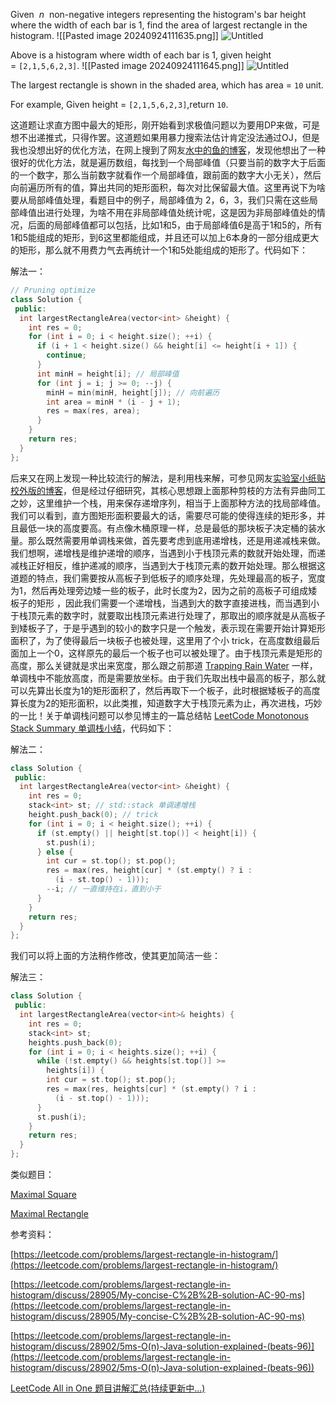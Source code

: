 Given  _n_  non-negative integers representing the histogram's bar height where the width of each bar is 1, find the area of largest rectangle in the histogram.
![[Pasted image 20240924111635.png]]
![Untitled](https://s3-us-west-2.amazonaws.com/secure.notion-static.com/578b3361-3d6d-4651-b5c2-919b2613ce91/Untitled.png)

Above is a histogram where width of each bar is 1, given height = `[2,1,5,6,2,3]`.
![[Pasted image 20240924111645.png]]
![Untitled](https://s3-us-west-2.amazonaws.com/secure.notion-static.com/58f3377a-2d89-40ab-95b1-61513320ef42/Untitled.png)

The largest rectangle is shown in the shaded area, which has area = `10` unit.

For example, Given height = `[2,1,5,6,2,3]`,return `10`.

这道题让求直方图中最大的矩形，刚开始看到求极值问题以为要用DP来做，可是想不出递推式，只得作罢。这道题如果用暴力搜索法估计肯定没法通过OJ，但是我也没想出好的优化方法，在网上搜到了网友[水中的鱼的博客](http://fisherlei.blogspot.com/2012/12/leetcode-largest-rectangle-in-histogram.html)，发现他想出了一种很好的优化方法，就是遍历数组，每找到一个局部峰值（只要当前的数字大于后面的一个数字，那么当前数字就看作一个局部峰值，跟前面的数字大小无关），然后向前遍历所有的值，算出共同的矩形面积，每次对比保留最大值。这里再说下为啥要从局部峰值处理，看题目中的例子，局部峰值为 2，6，3，我们只需在这些局部峰值出进行处理，为啥不用在非局部峰值处统计呢，这是因为非局部峰值处的情况，后面的局部峰值都可以包括，比如1和5，由于局部峰值6是高于1和5的，所有1和5能组成的矩形，到6这里都能组成，并且还可以加上6本身的一部分组成更大的矩形，那么就不用费力气去再统计一个1和5处能组成的矩形了。代码如下：

解法一：

```cpp
// Pruning optimize
class Solution {
 public:
  int largestRectangleArea(vector<int> &height) {
    int res = 0;
    for (int i = 0; i < height.size(); ++i) {
      if (i + 1 < height.size() && height[i] <= height[i + 1]) {
        continue;
      }
      int minH = height[i]; // 局部峰值
      for (int j = i; j >= 0; --j) {
        minH = min(minH, height[j]); // 向前遍历
        int area = minH * (i - j + 1);
        res = max(res, area);
      }
    }
    return res;
  }
};
```

后来又在网上发现一种比较流行的解法，是利用栈来解，可参见网友[实验室小纸贴校外版的博客](http://www.cnblogs.com/lichen782/p/leetcode_Largest_Rectangle_in_Histogram.html)，但是经过仔细研究，其核心思想跟上面那种剪枝的方法有异曲同工之妙，这里维护一个栈，用来保存递增序列，相当于上面那种方法的找局部峰值。我们可以看到，直方图矩形面积要最大的话，需要尽可能的使得连续的矩形多，并且最低一块的高度要高。有点像木桶原理一样，总是最低的那块板子决定桶的装水量。那么既然需要用单调栈来做，首先要考虑到底用递增栈，还是用递减栈来做。我们想啊，递增栈是维护递增的顺序，当遇到小于栈顶元素的数就开始处理，而递减栈正好相反，维护递减的顺序，当遇到大于栈顶元素的数开始处理。那么根据这道题的特点，我们需要按从高板子到低板子的顺序处理，先处理最高的板子，宽度为1，然后再处理旁边矮一些的板子，此时长度为2，因为之前的高板子可组成矮板子的矩形 ，因此我们需要一个递增栈，当遇到大的数字直接进栈，而当遇到小于栈顶元素的数字时，就要取出栈顶元素进行处理了，那取出的顺序就是从高板子到矮板子了，于是乎遇到的较小的数字只是一个触发，表示现在需要开始计算矩形面积了，为了使得最后一块板子也被处理，这里用了个小 trick，在高度数组最后面加上一个0，这样原先的最后一个板子也可以被处理了。由于栈顶元素是矩形的高度，那么关键就是求出来宽度，那么跟之前那道 [Trapping Rain Water](http://www.cnblogs.com/grandyang/p/4402392.html) 一样，单调栈中不能放高度，而是需要放坐标。由于我们先取出栈中最高的板子，那么就可以先算出长度为1的矩形面积了，然后再取下一个板子，此时根据矮板子的高度算长度为2的矩形面积，以此类推，知道数字大于栈顶元素为止，再次进栈，巧妙的一比！关于单调栈问题可以参见博主的一篇总结帖 [LeetCode Monotonous Stack Summary 单调栈小结](http://www.cnblogs.com/grandyang/p/8887985.html)，代码如下：

解法二：

```cpp
class Solution {
 public:
  int largestRectangleArea(vector<int> &height) {
    int res = 0;
    stack<int> st; // std::stack 单调递增栈
    height.push_back(0); // trick
    for (int i = 0; i < height.size(); ++i) {
      if (st.empty() || height[st.top()] < height[i]) {
        st.push(i);
      } else {
        int cur = st.top(); st.pop();
        res = max(res, height[cur] * (st.empty() ? i :
          (i - st.top() - 1)));
        --i; // 一直维持在i，直到小于
      }     
    }
    return res;
  }
};
```

我们可以将上面的方法稍作修改，使其更加简洁一些：

解法三：

```cpp
class Solution {
 public:
  int largestRectangleArea(vector<int>& heights) {
    int res = 0;
    stack<int> st;
    heights.push_back(0);
    for (int i = 0; i < heights.size(); ++i) {
      while (!st.empty() && heights[st.top()] >=
        heights[i]) {
        int cur = st.top(); st.pop();
        res = max(res, heights[cur] * (st.empty() ? i :
          (i - st.top() - 1)));
      }
      st.push(i);
    }
    return res;
  }
};
```

类似题目：

[Maximal Square](http://www.cnblogs.com/grandyang/p/4550604.html)

[Maximal Rectangle](http://www.cnblogs.com/grandyang/p/4322667.html)

参考资料：

[https://leetcode.com/problems/largest-rectangle-in-histogram/](https://leetcode.com/problems/largest-rectangle-in-histogram/)

[https://leetcode.com/problems/largest-rectangle-in-histogram/discuss/28905/My-concise-C%2B%2B-solution-AC-90-ms](https://leetcode.com/problems/largest-rectangle-in-histogram/discuss/28905/My-concise-C%2B%2B-solution-AC-90-ms)

[](https://leetcode.com/problems/largest-rectangle-in-histogram/discuss/28902/5ms-O(n)-Java-solution-explained-(beats-96))[https://leetcode.com/problems/largest-rectangle-in-histogram/discuss/28902/5ms-O(n)-Java-solution-explained-(beats-96)](https://leetcode.com/problems/largest-rectangle-in-histogram/discuss/28902/5ms-O(n)-Java-solution-explained-(beats-96))

[LeetCode All in One 题目讲解汇总(持续更新中...)](http://www.cnblogs.com/grandyang/p/4606334.html)